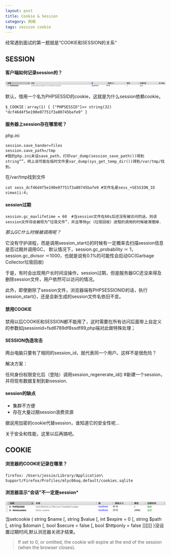 ```yaml
---
layout: post
title: Cookie & Session
category: 网络
tags: session cookie
---
```




经常遇到面试的第一题就是“COOKIE和SESSION的关系“

## SESSION

#### 客户端如何记录session的？

![图片](/public/img/session.png)

默认，借用一个名为PHPSESSID的cookie，这就是为什么session依赖cookie。

    $_COOKIE：array(1) { ["PHPSESSID"]=> string(32) "dcf46d4f5e190e07751f3a80745bafe9" }  

#### 服务器上session存在哪里呢？

php.ini

    session.save_hander=files
    session.save_path=/tmp  
    #我的php.ini未设save_path，打印var_dump(session_save_path())得到string“”，网上说可能在临时文件里var_dump(sys_get_temp_dir())得到/var/tmp/找到。

在/var/tmp找到文件

    cat sess_dcf46d4f5e190e07751f3a80745bafe9 #文件名是sess_+SESSION_ID 
    views|i:4;

#### session过期

    session.gc_maxlifetime = 60  #当session文件在60s后还没有被访问的话，则该session文件将会被视为“垃圾文件”，并且等待gc（垃圾回收）进程的调用的时候被清理掉.

*那么GC什么时候被调用呢？*

它没有守护进程，而是调用session_start()的时候有一定概率去扫描session信息是否过期并调用GC，
默认情况下，session.gc_probability ＝ 1，session.gc_divisor ＝1000，也就是说有0.1%的可能性会启动GC(Garbage Collector垃圾回收)

于是，有时会出现用户长时间没操作，session过期，但是服务器GC还没来得及删除session文件，用户依然可以访问的情况。

此外，即使删除了session文件，浏览器端有PHPSESSIONID的话，执行session_start()，还是会新生成的session文件名依旧不变。


#### 禁用COOKIE

禁用以后COOKIE和SESSION都不能用了，这时需要在所有访问后面带上自定义的参数如jsessionid=fsd6789df8ssdf89,php端对此做特殊处理；


#### SESSION伪造攻击
两台电脑只要有了相同的session_id，就代表同一个用户。这样不是很危险？


解决方案：

任何身份权限变化后（登陆）调用session_regenerate_id() #新建一个session，并将现有数据复制到新session.

#### session的缺点
* 集群不方便
* 存在大量过期session浪费资源

据说用加密的cookie代替session，谁知道它的安全性呢...


关于安全和性能，这里以后再搞吧。



## COOKIE

#### 浏览器的COOKIE记录在哪里？

    firefox: /Users/jessie/Library/Application\ Support/Firefox/Profiles/mlyc06uq.default/cookies.sqlite



#### 浏览器显示“会话”不一定是session*

![](/public/img/cookie没设置过期时间.png)
当setcookie ( string $name [, string $value [, int $expire = 0 [, string $path [, string $domain [, bool $secure = false [, bool $httponly = false ]]]]]] )没设置过期时间,默认浏览器关闭才结束。

>  If set to 0, or omitted, the cookie will expire at the end of the session (when the browser closes).


 
